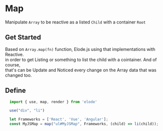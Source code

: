 # Map
Manipulate `Array` to be reactive as a listed `Child` with a container `Root`

## Get Started
Based on `Array.map(fn)` function, Elode.js using that implementations with Reactive. <br>
in order to get Listing or something to list the child with a cointainer. And of course, <br>
that's can be Update and Noticed every change on the Array data that was changed too.

## Define
```javascript
  import { use, map, render } from 'elode'

  use("div", "li")

  let Frameworks = ['React', 'Vue', 'Angular'];
  const MyJSMap = map("ul#MyJSMap", Frameworks, (child) => li(child));
```

